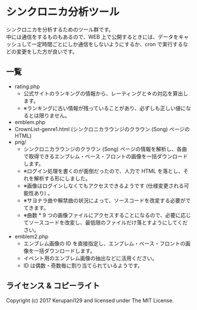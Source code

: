# シンクロニカ分析ツール

シンクロニカを分析するためのツール群です。  
中には通信をするものもあるので、WEB 上で公開するときには、データをキャッシュして一定時間ごとにしか通信をしないようにするか、cron で実行するなどの変更をした方が良いです。

## 一覧

- rating.php
	- 公式サイトのランキングの情報から、レーティングと☆の対応を算出します。
	- ※ランキングに古い情報が残っていることがあり、必ずしも正しい値になるとは限りません。
- emblem.php
- CrownList-genre1.html (シンクロニカラウンジのクラウン (Song) ページの HTML)
- png/
	- シンクロニカラウンジのクラウン (Song) ページの情報を解析し、各曲で取得できるエンブレム・ベース・フロントの画像を一括ダウンロードします。
	- ※ログイン処理を書くのが面倒だったので、人力で HTML を落とし、それを解析する形にしました。
	- ※画像はログインしなくてもアクセスできるようです (仕様変更される可能性あり) 。
	- ※サヨナラ曲や解禁曲の状況によって、ソースコードを改変する必要がでてきます。
	- ※曲数 * 9 つの画像ファイルにアクセスすることになるので、必要に応じてソースコードを改変し、最低限のファイルだけ落とすようにしてください。
- emblem2.php
	- エンブレム画像の ID を直接指定し、エンブレム・ベース・フロントの画像を一括ダウンロードします。
	- イベント用のエンブレム画像の抽出などに活用ください。
	- ID は偶数・奇数毎に割り当てられているようです。

## ライセンス & コピーライト

Copyright (c) 2017 Kerupani129 and licensed under The MIT License.
